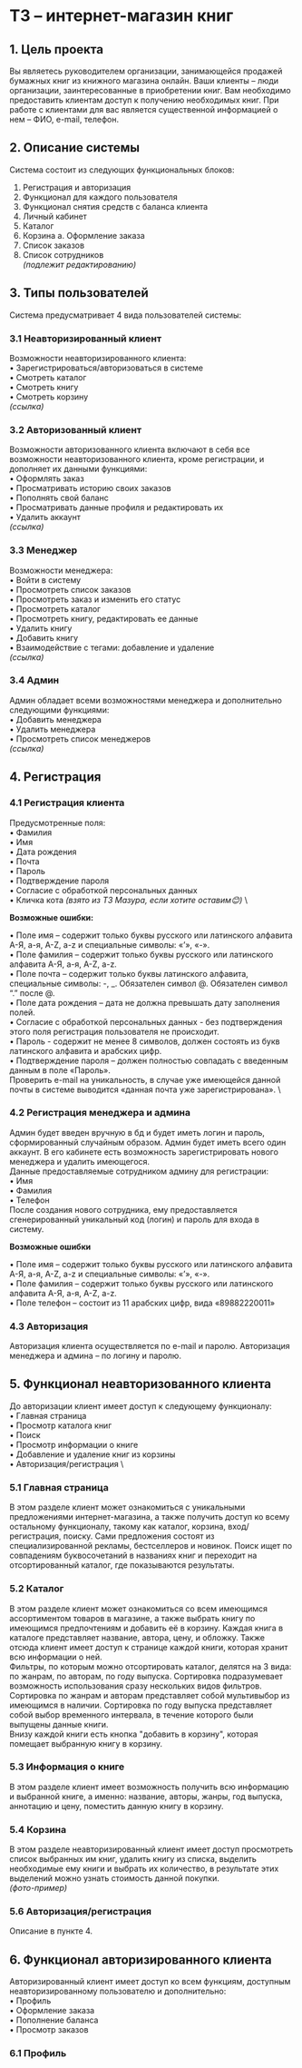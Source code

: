 # ТЗ – интернет-магазин книг
## 1.	Цель проекта
Вы являетесь руководителем организации, занимающейся продажей бумажных книг из книжного магазина онлайн. 
Ваши клиенты – люди организации, заинтересованные в приобретении книг. Вам необходимо предоставить клиентам доступ к получению необходимых книг. 
При работе с клиентами для вас является существенной информацией о нем – ФИО, e-mail, телефон.
## 2.	Описание системы
Система состоит из следующих функциональных блоков:
1.	Регистрация и авторизация
2.	Функционал для каждого пользователя
3.	Функционал снятия средств с баланса клиента
4.	Личный кабинет
5.	Каталог
6.	Корзина
a.	Оформление заказа
7.	Список заказов
8.	Список сотрудников \
_(подлежит редактированию)_
## 3.	Типы пользователей
Система предусматривает 4 вида пользователей системы:
### 3.1 Неавторизированный клиент
Возможности неавторизированного клиента: \
•	Зарегистрироваться/авторизоваться в системе \
•	Смотреть каталог \
•	Смотреть книгу \
•	Смотреть корзину \
 _(ссылка)_
### 3.2 Авторизованный клиент
Возможности авторизованного клиента включают в себя все возможности неавторизованного клиента, кроме регистрации, и дополняет их данными функциями:\
•	Оформлять заказ\
•	Просматривать историю своих заказов\
•	Пополнять свой баланс\
•	Просматривать данные профиля и редактировать их\
•	Удалить аккаунт\
 _(ссылка)_
 
### 3.3 Менеджер
Возможности менеджера: \
•	Войти в систему \
•	Просмотреть список заказов \
•	Просмотреть заказ и изменить его статус \
•	Просмотреть каталог \
•	Просмотреть книгу, редактировать ее данные \
•	Удалить книгу \
•	Добавить книгу \
•	Взаимодействие с тегами: добавление и удаление \
  _(ссылка)_
### 3.4 Админ
Админ обладает всеми возможностями менеджера и дополнительно следующими функциями: \
•	Добавить менеджера \
•	Удалить менеджера \
•	Просмотреть список менеджеров \
_(ссылка)_
 
## 4. Регистрация
### 4.1 Регистрация  клиента
 Предусмотренные поля: \
•	Фамилия \
•	Имя \
•	Дата рождения \
•	Почта \
•	Пароль \
•	Подтверждение пароля \
•	Согласие с обработкой персональных данных \
•	Кличка кота _(взято из ТЗ Мазура, если хотите оставим😊)_ \


__Возможные ошибки:__ 


•	Поле имя – содержит только буквы русского или латинского алфавита А-Я, а-я, A-Z, a-z и специальные символы: «’», «-». \
•	Поле фамилия – содержит только буквы русского или латинского алфавита А-Я, а-я, A-Z, a-z. \
•	Поле почта – содержит только буквы латинского алфавита, специальные символы: -, _. Обязателен символ @. Обязателен символ “.”  после @. \
•	Поле дата рождения – дата не должна превышать дату заполнения полей. \
•	Согласие с обработкой персональных данных -  без подтверждения этого поля регистрация пользователя не происходит. \
•	Пароль -  содержит не менее 8 символов, должен состоять из букв латинского алфавита и арабских цифр. \
•	Подтверждение пароля – должен полностью совпадать с введенным данным в поле «Пароль». \
Проверить e-mail на уникальность, в случае уже имеющейся данной почты в системе выводится «данная почта уже зарегистрирована». \
### 4.2 Регистрация менеджера и админа
Админ будет введен вручную в бд и будет иметь логин и пароль, сформированный случайным образом. Админ будет иметь всего один аккаунт. 
В его кабинете есть возможность зарегистрировать нового менеджера и удалить имеющегося. \
	Данные предоставляемые сотрудником админу для регистрации: \
•	Имя \
•	Фамилия \
•	Телефон \
После создания нового сотрудника, ему предоставляется сгенерированный уникальный код (логин) и пароль для входа в систему.


__Возможные ошибки__


•	Поле имя – содержит только буквы русского или латинского алфавита А-Я, а-я, A-Z, a-z и специальные символы: «’», «-». \
•	Поле фамилия – содержит только буквы русского или латинского алфавита А-Я, а-я, A-Z, a-z. \
•	Поле телефон – состоит из 11 арабских цифр, вида «89882220011» 

### 4.3 Авторизация
Авторизация клиента осуществляется по e-mail и паролю. Авторизация менеджера и админа – по логину и паролю.
## 5. Функционал неавторизованного клиента
До авторизации клиент имеет доступ к следующему функционалу: \
• Главная страница \
• Просмотр каталога книг \
• Поиск \
• Просмотр информации о книге \
• Добавление и удаление книг из корзины \
• Авторизация/регистрация \
### 5.1 Главная страница
В этом разделе клиент может ознакомиться с уникальными предложениями интернет-магазина, а также получить доступ ко всему остальному функционалу, такому как каталог, корзина, вход/регистрация, поиску. 
Сами предложения состоят из специализированной рекламы, бестселлеров и новинок. Поиск ищет по совпадениям буквосочетаний в названиях книг и переходит на отсортированный каталог, где показываются результаты.
### 5.2 Каталог
В этом разделе клиент может ознакомиться со всем имеющимся ассортиментом товаров в магазине, а также выбрать книгу по имеющимся предпочтениям и добавить её в корзину. 
Каждая книга в каталоге представляет название, автора, цену, и обложку.
Также отсюда клиент имеет доступ к странице каждой книги, которая хранит всю информации о ней. \
Фильтры, по которым можно отсортировать каталог, делятся на 3 вида: по жанрам, по авторам, по году выпуска. Сортировка подразумевает возможность использования сразу нескольких видов фильтров. \
Сортировка по жанрам и авторам представляет собой мультивыбор из имеющимся в наличии. Сортировка по году выпуска представляет собой выбор временного интервала, в течение которого были выпущены данные книги. \
Внизу каждой книги есть кнопка "добавить в корзину", которая помещает выбранную книгу в корзину.
### 5.3 Информация о книге
В этом разделе клиент имеет возможность получить всю информацию и выбранной книге, а именно: название, авторы, жанры, год выпуска, аннотацию и цену, поместить данную книгу в корзину.
### 5.4 Корзина
В этом разделе неавторизированный клиент имеет доступ просмотреть список выбранных им книг, удалить книгу из списка, выделить необходимые ему книги и выбрать их количество, в результате этих выделений можно узнать стоимость данной покупки.  \
_(фото-пример)_
### 5.6 Авторизация/регистрация
Описание в пункте 4.
## 6. Функционал авторизированного клиента
Авторизированный клиент имеет доступ ко всем функциям, доступным неавторизированному пользователю и дополнительно: \
• Профиль \
• Оформление заказа \
• Пополнение баланса \
• Просмотр заказов 
### 6.1 Профиль

